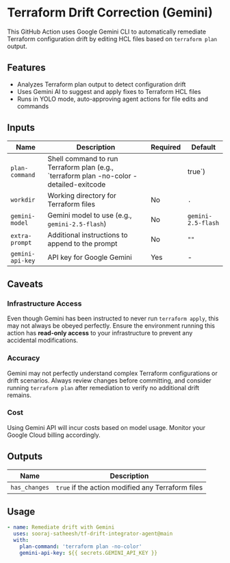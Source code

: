 # Terraform Drift Correction (Gemini)

This GitHub Action uses Google Gemini CLI to automatically remediate Terraform configuration drift by editing HCL files based on `terraform plan` output.

## Features

- Analyzes Terraform plan output to detect configuration drift
- Uses Gemini AI to suggest and apply fixes to Terraform HCL files
- Runs in YOLO mode, auto-approving agent actions for file edits and commands


## Inputs

| Name          | Description                                                                 | Required | Default |
|---------------|-----------------------------------------------------------------------------|----------|---------|
| `plan-command`| Shell command to run Terraform plan (e.g., `terraform plan -no-color -detailed-exitcode || true`) | Yes | - |
| `workdir`     | Working directory for Terraform files                                       | No      | `.`   |
| `gemini-model`| Gemini model to use (e.g., `gemini-2.5-flash`)                              | No      | `gemini-2.5-flash` |
| `extra-prompt`| Additional instructions to append to the prompt                              | No      | `""`  |
| `gemini-api-key` | API key for Google Gemini                                                  | Yes     | -     |

## Caveats

### Infrastructure Access

Even though Gemini has been instructed to never run `terraform apply`, this may not always be obeyed perfectly. Ensure the environment running this action has **read-only access** to your infrastructure to prevent any accidental modifications.

### Accuracy

Gemini may not perfectly understand complex Terraform configurations or drift scenarios. Always review changes before committing, and consider running `terraform plan` after remediation to verify no additional drift remains.

### Cost

Using Gemini API will incur costs based on model usage. Monitor your Google Cloud billing accordingly.


## Outputs

| Name          | Description                                                                 |
|---------------|-----------------------------------------------------------------------------|
| `has_changes` | `true` if the action modified any Terraform files                            |

## Usage

```yaml
- name: Remediate drift with Gemini
  uses: sooraj-satheesh/tf-drift-integrator-agent@main
  with:
    plan-command: 'terraform plan -no-color'
    gemini-api-key: ${{ secrets.GEMINI_API_KEY }}
```


